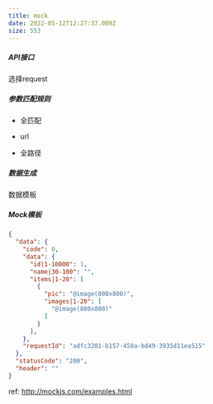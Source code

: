 ```yaml
---
title: mock
date: 2022-05-12T12:27:37.000Z
size: 553
---
```

##### API接口

选择request

##### 参数匹配规则

- 全匹配

- url

- 全路径


##### 数据生成

数据模板

##### Mock模板

```json
{
  "data": {
    "code": 0,
    "data": {
      "id|1-10000": 1,
      "name|30-100": "",
      "items|1-20": [
        {
          "pic": "@image(800x800)",
          "images|1-20": [
            "@image(800x800)"
          ]
        }
      ],
    },
    "requestId": "adfc3201-b157-458a-bd49-3935d11ea515"
  },
  "statusCode": "200",
  "header": ""
}

```



ref: http://mockjs.com/examples.html

